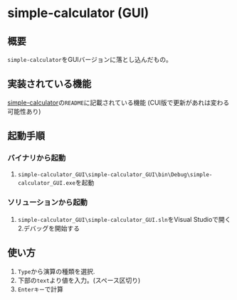 # simple-calculator (GUI)
## 概要
`simple-calculator`をGUIバージョンに落とし込んだもの。

## 実装されている機能
[simple-calculator](../README.md)の`README`に記載されている機能
(CUI版で更新があれは変わる可能性あり)

## 起動手順
### バイナリから起動
1. `simple-calculator_GUI\simple-calculator_GUI\bin\Debug\simple-calculator_GUI.exe`を起動

### ソリューションから起動
1. `simple-calculator_GUI\simple-calculator_GUI.sln`をVisual Studioで開く
2.デバッグを開始する

## 使い方
1. `Type`から演算の種類を選択.
2. 下部の`text`より値を入力。(スペース区切り)
3. `Enterキー`で計算